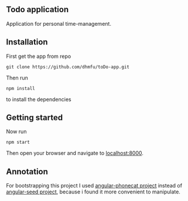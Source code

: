 ## Todo application

Application for personal time-management.

## Installation

First get the app from repo

```
git clone https://github.com/dhmfu/toDo-app.git
```

Then run

```
npm install
```

to install the dependencies

## Getting started

Now run

```
npm start
```

Then open your browser and navigate to [localhost:8000](http://localhost:8000/).

## Annotation

For bootstrapping this project I used [angular-phonecat project](https://github.com/angular/angular-phonecat) instead of [angular-seed project](https://github.com/angular/angular-seed), because i found it more convenient to manipulate.
